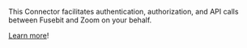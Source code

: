 This Connector facilitates authentication, authorization, and API calls between Fusebit and Zoom on your behalf.

[Learn more](https://developer.fusebit.io/docs/zoom)!
